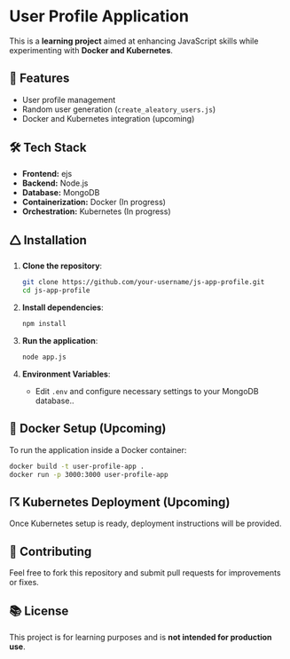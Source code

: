 # User Profile Application

This is a **learning project** aimed at enhancing JavaScript skills while experimenting with **Docker and Kubernetes**.

## 🚀 Features
- User profile management
- Random user generation (`create_aleatory_users.js`)
- Docker and Kubernetes integration (upcoming)

## 🛠️ Tech Stack
- **Frontend:** ejs
- **Backend:** Node.js
- **Database:** MongoDB
- **Containerization:** Docker (In progress)
- **Orchestration:** Kubernetes (In progress)

## 🛆 Installation

1. **Clone the repository**:
   ```sh
   git clone https://github.com/your-username/js-app-profile.git
   cd js-app-profile
   ```

2. **Install dependencies**:
   ```sh
   npm install
   ```

3. **Run the application**:
   ```sh
   node app.js
   ```

4. **Environment Variables**:
   - Edit `.env` and configure necessary settings to your MongoDB database..

## 🐳 Docker Setup (Upcoming)
To run the application inside a Docker container:
```sh
docker build -t user-profile-app .
docker run -p 3000:3000 user-profile-app
```

## ☈ Kubernetes Deployment (Upcoming)
Once Kubernetes setup is ready, deployment instructions will be provided.

## 🐝 Contributing
Feel free to fork this repository and submit pull requests for improvements or fixes.

## 📚 License
This project is for learning purposes and is **not intended for production use**.


